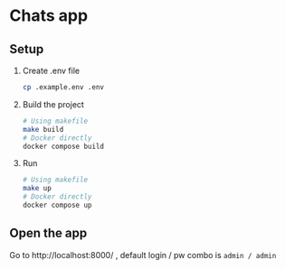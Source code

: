 # Chats app

## Setup

1. Create .env file
    ```bash
    cp .example.env .env
    ```
1. Build the project
   ```bash
   # Using makefile
   make build
   # Docker directly
   docker compose build
   ```
1. Run
   ```bash
   # Using makefile
   make up
   # Docker directly
   docker compose up
   ```

## Open the app
Go to http://localhost:8000/ , default login / pw combo is `admin / admin`
